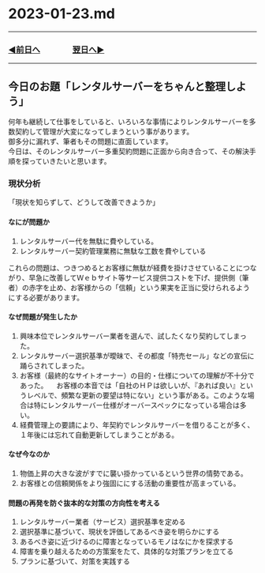 # 2023-01-23.md
 
---
### [◀️前日へ](https://github.com/yuasys/chatty-journal/blob/main/2023/01/2023-01-22.md)&emsp;&emsp;&emsp;&emsp;[翌日へ▶️](https://github.com/yuasys/chatty-journal/blob/main/2023/01/2023-01-24.md)

---



## 今日のお題「レンタルサーバーをちゃんと整理しよう」

何年も継続して仕事をしていると、いろいろな事情によりレンタルサーバーを多数契約して管理が大変になってしまうという事があります。  
御多分に漏れず、筆者もその問題に直面しています。  
今日は、そのレンタルサーバー多重契約問題に正面から向き合って、その解決手順を探っていきたいと思います。  

### 現状分析

「現状を知らずして、どうして改善できようか」  

#### なにが問題か

1. レンタルサーバー代を無駄に費やしている。
2. レンタルサーバー契約管理業務に無駄な工数を費やしている  

これらの問題は、つきつめるとお客様に無駄が経費を掛けさせていることにつながり、早急に改善してＷｅｂサイト等サービス提供コストを下げ、提供側（筆者）の赤字を止め、お客様からの「信頼」という果実を正当に受けられるようにする必要があります。

#### なぜ問題が発生したか

1. 興味本位でレンタルサーバー業者を選んで、試したくなり契約してしまった。
2. レンタルサーバー選択基準が曖昧で、その都度「特売セール」などの宣伝に踊らされてしまった。
3. お客様（最終的なサイトオーナー）の目的・仕様についての理解が不十分であった。
  　お客様の本音では「自社のＨＰは欲しいが、『あれば良い』というレベルで、頻繁な更新の要望は特にない」という事がある。このような場合は特にレンタルサーバー仕様がオーバースペックになっている場合は多い。
4. 経費管理上の要請により、年契約でレンタルサーバーを借りることが多く、１年後には忘れて自動更新してしまうことがある。

#### なぜ今なのか

1. 物価上昇の大きな波がすでに襲い掛かっているという世界の情勢である。
2. お客様との信頼関係をより強固ににする活動の重要性が高まっている。

#### 問題の再発を防ぐ抜本的な対策の方向性を考える

1. レンタルサーバー業者（サービス）選択基準を定める
2. 選択基準に基づいて、現状を評価してあるべき姿を明らかにする
3. あるべき姿に近づけるのに障害となっているモノはなにかを探求する
4. 障害を乗り越えるための方策案をたて、具体的な対策プランを立てる
5. プランに基づいて、対策を実践する



